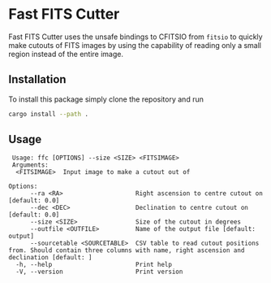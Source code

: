 # Fast FITS Cutter
Fast FITS Cutter uses the unsafe bindings to CFITSIO from `fitsio` to quickly make cutouts of FITS images by using the capability of reading only a small region instead of the entire image.

## Installation
To install this package simply clone the repository and run

```bash
cargo install --path .
```

## Usage

```
 Usage: ffc [OPTIONS] --size <SIZE> <FITSIMAGE> 
 Arguments:
  <FITSIMAGE>  Input image to make a cutout out of

Options:
      --ra <RA>                    Right ascension to centre cutout on [default: 0.0]
      --dec <DEC>                  Declination to centre cutout on [default: 0.0]
      --size <SIZE>                Size of the cutout in degrees
      --outfile <OUTFILE>          Name of the output file [default: output]
      --sourcetable <SOURCETABLE>  CSV table to read cutout positions from. Should contain three columns with name, right ascension and declination [default: ]
  -h, --help                       Print help
  -V, --version                    Print version
```
